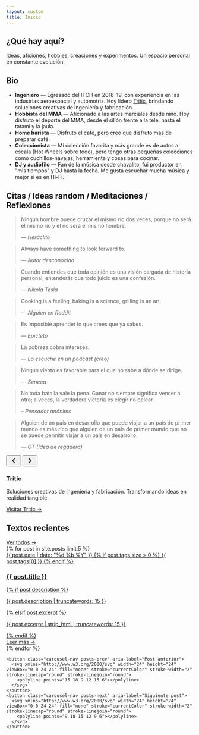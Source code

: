 ```yaml
---
layout: custom
title: Inicio
---
```


<section class="section">
  <h2>¿Qué hay aquí?</h2>
  <p>Ideas, aficiones, hobbies, creaciones y experimentos. Un espacio personal en constante evolución.</p>
</section>

<section class="section bio-section">
  <h2>Bio</h2>
  <ul class="bio-list">
    <li><strong>Ingeniero</strong> — Egresado del ITCH en 2018-19, con experiencia en las industrias aeroespacial y automotriz. Hoy lidero <a href="https://www.tritic3d.com" target="_blank" class="tritic-link">Tritic</a>, brindando soluciones creativas de ingeniería y fabricación.</li>
    <li><strong>Hobbista del MMA</strong> — Aficionado a las artes marciales desde niño. Hoy disfruto el deporte del MMA, desde el sillón frente a la tele, hasta el tatami y la jaula.</li>
    <li><strong>Home barista</strong> — Disfruto el café, pero creo que disfruto más de preparar café.</li>
    <li><strong>Coleccionista</strong> — Mi colección favorita y más grande es de autos a escala (Hot Wheels sobre todo), pero tengo otras pequeñas colecciones como cuchillos-navajas, herramienta y cosas para cocinar.</li>
    <li><strong>DJ y audiófilo</strong> — Fan de la música desde chavalito, fui productor en "mis tiempos" y DJ hasta la fecha. Me gusta escuchar mucha música y mejor si es en Hi-Fi.</li>  </ul>
</section>

<section class="section quotes-carousel-section">
  <h2>Citas / Ideas random / Meditaciones / Reflexiones</h2>
  <div class="quotes-carousel">
    <div class="quotes-track">
      <div class="quote-item">
        <blockquote>
          <p>Ningún hombre puede cruzar el mismo río dos veces, porque no será el mismo río y él no será el mismo hombre.</p>
          <cite>— Heráclito</cite>
        </blockquote>
      </div>
      <div class="quote-item">
        <blockquote>
          <p>Always have something to look forward to.</p>
          <cite>— Autor desconocido</cite>
        </blockquote>
      </div>
      <div class="quote-item">
        <blockquote>
          <p>Cuando entiendes que toda opinión es una visión cargada de historia personal, entenderás que todo juicio es una confesión.</p>
          <cite>— Nikola Tesla</cite>
        </blockquote>
      </div>
      <div class="quote-item">
        <blockquote>
          <p>Cooking is a feeling, baking is a science, grilling is an art.</p>
          <cite>— Alguien en Reddit</cite>
        </blockquote>
      </div>
      <div class="quote-item">
        <blockquote>
          <p>Es imposible aprender lo que crees que ya sabes.</p>
          <cite>— Epicteto</cite>
        </blockquote>
      </div>
      <div class="quote-item">
        <blockquote>
          <p>La pobreza cobra intereses.</p>
          <cite>— Lo escuché en un podcast (creo)</cite>
        </blockquote>
      </div>
      <div class="quote-item">
        <blockquote>
          <p>Ningún viento es favorable para el que no sabe a dónde se dirige.</p>
          <cite>— Séneca</cite>
        </blockquote>
      </div>
      <div class="quote-item">
        <blockquote>
          <p>No toda batalla vale la pena. Ganar no siempre significa vencer al otro; a veces, la verdadera victoria es elegir no pelear.</p>
          <cite>– Pensador anónimo</cite>
        </blockquote>
      </div>
      <div class="quote-item">
        <blockquote>
          <p>Alguien de un país en desarrollo que puede viajar a un país de primer mundo es más rico que alguien de un país de primer mundo que no se puede permitir viajar a un país en desarrollo.</p>
          <cite>— OT (Idea de regadera)</cite>
        </blockquote>
      </div>
    </div>
    <div class="quotes-navigation">
      <button class="carousel-nav prev" aria-label="Cita anterior">
        <svg xmlns="http://www.w3.org/2000/svg" width="24" height="24" viewBox="0 0 24 24" fill="none" stroke="currentColor" stroke-width="2" stroke-linecap="round" stroke-linejoin="round">
          <polyline points="15 18 9 12 15 6"></polyline>
        </svg>
      </button>
      <button class="carousel-nav next" aria-label="Siguiente cita">
        <svg xmlns="http://www.w3.org/2000/svg" width="24" height="24" viewBox="0 0 24 24" fill="none" stroke="currentColor" stroke-width="2" stroke-linecap="round" stroke-linejoin="round">
          <polyline points="9 18 15 12 9 6"></polyline>
        </svg>
      </button>
    </div>
  </div>
  <div class="carousel-dots"></div>
</section>

<script>
document.addEventListener('DOMContentLoaded', function() {
  const track = document.querySelector('.quotes-track');
  const items = document.querySelectorAll('.quote-item');
  const prevBtn = document.querySelector('.carousel-nav.prev');
  const nextBtn = document.querySelector('.carousel-nav.next');
  const dotsContainer = document.querySelector('.carousel-dots');
  
  let currentIndex = 0;
  let autoplayInterval;
  let isHovering = false;
  
  // Determinar cuántas citas mostrar según el ancho de pantalla
  function getItemsPerView() {
    if (window.innerWidth >= 1024) return 3;
    if (window.innerWidth >= 768) return 2;
    return 1;
  }
  
  // Obtener el gap entre items desde CSS
  function getGapSize() {
    const styles = window.getComputedStyle(track);
    const gap = styles.getPropertyValue('gap');
    return parseInt(gap) || 32; // 32px es el valor por defecto (--spacing-md)
  }
  
  // Crear indicadores de navegación
  function createDots() {
    dotsContainer.innerHTML = '';
    const itemsPerView = getItemsPerView();
    const totalPages = Math.ceil(items.length / itemsPerView);
    
    for (let i = 0; i < totalPages; i++) {
      const dot = document.createElement('button');
      dot.className = 'carousel-dot';
      dot.setAttribute('aria-label', `Ir a página ${i + 1} de citas`);
      if (i === 0) dot.classList.add('active');
      dot.addEventListener('click', () => goToIndex(i * itemsPerView));
      dotsContainer.appendChild(dot);
    }
  }
  
  // Actualizar indicadores activos
  function updateDots() {
    const dots = document.querySelectorAll('.carousel-dot');
    const itemsPerView = getItemsPerView();
    const currentPage = Math.floor(currentIndex / itemsPerView);
    
    dots.forEach((dot, index) => {
      dot.classList.toggle('active', index === currentPage);
    });
  }
  
  // Calcular el desplazamiento correcto incluyendo gaps
  function calculateOffset(index) {
    const itemWidth = items[0].offsetWidth;
    const gap = getGapSize();
    
    // Calculamos el offset como: (ancho del item + gap) * índice
    return index * (itemWidth + gap);
  }
  
  // Navegar a un índice específico
  function goToIndex(index) {
    const itemsPerView = getItemsPerView();
    const maxIndex = Math.max(0, items.length - itemsPerView);
    currentIndex = Math.max(0, Math.min(index, maxIndex));
    
    const offset = calculateOffset(currentIndex);
    
    track.style.transform = `translateX(-${offset}px)`;
    updateDots();
  }
  
  // Navegación siguiente
  function next() {
    const itemsPerView = getItemsPerView();
    const maxIndex = Math.max(0, items.length - itemsPerView);
    
    if (currentIndex >= maxIndex) {
      goToIndex(0); // Volver al inicio
    } else {
      goToIndex(currentIndex + itemsPerView);
    }
  }
  
  // Navegación anterior
  function prev() {
    const itemsPerView = getItemsPerView();
    
    if (currentIndex <= 0) {
      goToIndex(Math.max(0, items.length - itemsPerView)); // Ir al final
    } else {
      goToIndex(currentIndex - itemsPerView);
    }
  }
  
  // Autoplay
  function startAutoplay() {
    if (!isHovering) {
      autoplayInterval = setInterval(next, 5000);
    }
  }
  
  function stopAutoplay() {
    clearInterval(autoplayInterval);
  }
  
  // Event listeners
  nextBtn.addEventListener('click', () => {
    next();
    stopAutoplay();
    startAutoplay();
  });
  
  prevBtn.addEventListener('click', () => {
    prev();
    stopAutoplay();
    startAutoplay();
  });
  
  // Pausar autoplay en hover
  const carousel = document.querySelector('.quotes-carousel');
  carousel.addEventListener('mouseenter', () => {
    isHovering = true;
    stopAutoplay();
  });
  
  carousel.addEventListener('mouseleave', () => {
    isHovering = false;
    startAutoplay();
  });
  
  // Soporte táctil para móviles
  let touchStartX = 0;
  let touchEndX = 0;
  
  track.addEventListener('touchstart', e => {
    touchStartX = e.changedTouches[0].screenX;
  }, false);
  
  track.addEventListener('touchend', e => {
    touchEndX = e.changedTouches[0].screenX;
    handleSwipe();
  }, false);
  
  function handleSwipe() {
    const swipeThreshold = 50;
    const diff = touchStartX - touchEndX;
    
    if (Math.abs(diff) > swipeThreshold) {
      if (diff > 0) {
        next(); // Swipe left
      } else {
        prev(); // Swipe right
      }
      stopAutoplay();
      startAutoplay();
    }
  }
  
  // Manejar redimensionamiento de ventana
  let resizeTimeout;
  window.addEventListener('resize', () => {
    clearTimeout(resizeTimeout);
    resizeTimeout = setTimeout(() => {
      createDots();
      goToIndex(currentIndex); // Mantener el índice actual pero recalcular posición
    }, 250);
  });
  
  // Inicializar
  createDots();
  startAutoplay();
});
</script>

<section class="section tritic-section">
  <div class="tritic-card">
    <div class="tritic-content">
      <h3>Tritic</h3>
      <p>Soluciones creativas de ingeniería y fabricación. Transformando ideas en realidad tangible.</p>
      <a href="https://www.tritic3d.com" target="_blank" class="tritic-cta">Visitar Tritic →</a>
    </div>
  </div>
</section>

<section class="section recent-posts-section">
  <div class="section-header">
    <h2>Textos recientes</h2>
    <a href="/textos" class="ver-todos">Ver todos →</a>
  </div>
  
  <div class="posts-carousel">
    {% for post in site.posts limit:5 %}
    <article class="post-card-modern">
      <a href="{{ post.url }}" class="post-card-link">
        <div class="post-card-image" style="background-image: url('{{ post.image }}');">
          <div class="post-card-overlay"></div>
        </div>
        <div class="post-card-content">
          <div class="post-meta">
            <time datetime="{{ post.date | date_to_xmlschema }}">{{ post.date | date: "%d %b %Y" }}</time>
            {% if post.tags.size > 0 %}
            <span class="post-category">{{ post.tags[0] }}</span>
            {% endif %}
          </div>
          <h3 class="post-title">{{ post.title }}</h3>
          {% if post.description %}
          <p class="post-excerpt">{{ post.description | truncatewords: 15 }}</p>
          {% elsif post.excerpt %}
          <p class="post-excerpt">{{ post.excerpt | strip_html | truncatewords: 15 }}</p>
          {% endif %}
          <div class="post-footer">
            <span class="read-more">Leer más →</span>
          </div>
        </div>
      </a>
    </article>
    {% endfor %}
    
    <button class="carousel-nav posts-prev" aria-label="Post anterior">
      <svg xmlns="http://www.w3.org/2000/svg" width="24" height="24" viewBox="0 0 24 24" fill="none" stroke="currentColor" stroke-width="2" stroke-linecap="round" stroke-linejoin="round">
        <polyline points="15 18 9 12 15 6"></polyline>
      </svg>
    </button>
    <button class="carousel-nav posts-next" aria-label="Siguiente post">
      <svg xmlns="http://www.w3.org/2000/svg" width="24" height="24" viewBox="0 0 24 24" fill="none" stroke="currentColor" stroke-width="2" stroke-linecap="round" stroke-linejoin="round">
        <polyline points="9 18 15 12 9 6"></polyline>
      </svg>
    </button>
  </div>
  
  <div class="carousel-indicators"></div>
</section>

<script>
document.addEventListener('DOMContentLoaded', function() {
  const carousel = document.querySelector('.posts-carousel');
  const cards = carousel.querySelectorAll('.post-card-modern');
  const prevBtn = document.querySelector('.posts-prev');
  const nextBtn = document.querySelector('.posts-next');
  const indicatorsContainer = document.querySelector('.carousel-indicators');
  
  let currentIndex = 0;
  let autoplayInterval;
  let isHovering = false;
  
  // Determinar cuántos posts mostrar según el ancho de pantalla
  function getItemsPerView() {
    if (window.innerWidth >= 1200) return 3;
    if (window.innerWidth >= 768) return 2;
    return 1;
  }
  
  // Crear indicadores
  function createIndicators() {
    indicatorsContainer.innerHTML = '';
    const itemsPerView = getItemsPerView();
    const totalPages = Math.ceil(cards.length / itemsPerView);
    
    for (let i = 0; i < totalPages; i++) {
      const indicator = document.createElement('button');
      indicator.className = 'carousel-indicator';
      indicator.setAttribute('aria-label', `Ir a página ${i + 1}`);
      if (i === 0) indicator.classList.add('active');
      indicator.addEventListener('click', () => goToIndex(i * itemsPerView));
      indicatorsContainer.appendChild(indicator);
    }
  }
  
  // Actualizar indicadores
  function updateIndicators() {
    const indicators = document.querySelectorAll('.carousel-indicator');
    const itemsPerView = getItemsPerView();
    const currentPage = Math.floor(currentIndex / itemsPerView);
    
    indicators.forEach((indicator, index) => {
      indicator.classList.toggle('active', index === currentPage);
    });
  }
  
  // Navegar a un índice específico
  function goToIndex(index) {
    const itemsPerView = getItemsPerView();
    const maxIndex = Math.max(0, cards.length - itemsPerView);
    currentIndex = Math.max(0, Math.min(index, maxIndex));
    
    const cardWidth = cards[0].offsetWidth;
    const gap = parseInt(window.getComputedStyle(carousel).gap) || 32;
    const offset = currentIndex * (cardWidth + gap);
    
    carousel.style.transform = `translateX(-${offset}px)`;
    updateIndicators();
  }
  
  // Navegación
  function next() {
    const itemsPerView = getItemsPerView();
    const maxIndex = Math.max(0, cards.length - itemsPerView);
    
    if (currentIndex >= maxIndex) {
      goToIndex(0);
    } else {
      goToIndex(currentIndex + itemsPerView);
    }
  }
  
  function prev() {
    const itemsPerView = getItemsPerView();
    
    if (currentIndex <= 0) {
      goToIndex(Math.max(0, cards.length - itemsPerView));
    } else {
      goToIndex(Math.max(0, currentIndex - itemsPerView));
    }
  }
  
  // Event listeners
  nextBtn.addEventListener('click', () => {
    next();
    stopAutoplay();
    startAutoplay();
  });
  
  prevBtn.addEventListener('click', () => {
    prev();
    stopAutoplay();
    startAutoplay();
  });
  
  // Autoplay
  function startAutoplay() {
    if (!isHovering) {
      autoplayInterval = setInterval(next, 6000);
    }
  }
  
  function stopAutoplay() {
    clearInterval(autoplayInterval);
  }
  
  // Pausar en hover
  carousel.addEventListener('mouseenter', () => {
    isHovering = true;
    stopAutoplay();
  });
  
  carousel.addEventListener('mouseleave', () => {
    isHovering = false;
    startAutoplay();
  });
  
  // Soporte táctil
  let touchStartX = 0;
  let touchEndX = 0;
  
  carousel.addEventListener('touchstart', e => {
    touchStartX = e.changedTouches[0].screenX;
  }, false);
  
  carousel.addEventListener('touchend', e => {
    touchEndX = e.changedTouches[0].screenX;
    handleSwipe();
  }, false);
  
  function handleSwipe() {
    const swipeThreshold = 50;
    const diff = touchStartX - touchEndX;
    
    if (Math.abs(diff) > swipeThreshold) {
      if (diff > 0) {
        next();
      } else {
        prev();
      }
      stopAutoplay();
      startAutoplay();
    }
  }
  
  // Resize handler
  let resizeTimeout;
  window.addEventListener('resize', () => {
    clearTimeout(resizeTimeout);
    resizeTimeout = setTimeout(() => {
      createIndicators();
      goToIndex(currentIndex);
    }, 250);
  });
  
  // Inicializar
  createIndicators();
  startAutoplay();
});
</script>
